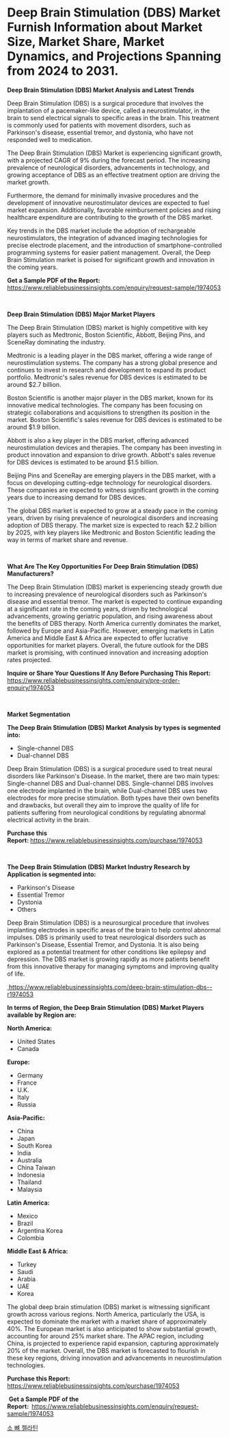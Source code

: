 <p><h1>Deep Brain Stimulation (DBS) Market Furnish Information about Market Size, Market Share, Market Dynamics, and Projections Spanning from 2024 to 2031.</h1></p><p><strong>Deep Brain Stimulation (DBS) Market Analysis and Latest Trends</strong></p>
<p><p>Deep Brain Stimulation (DBS) is a surgical procedure that involves the implantation of a pacemaker-like device, called a neurostimulator, in the brain to send electrical signals to specific areas in the brain. This treatment is commonly used for patients with movement disorders, such as Parkinson's disease, essential tremor, and dystonia, who have not responded well to medication.</p><p>The Deep Brain Stimulation (DBS) Market is experiencing significant growth, with a projected CAGR of 9% during the forecast period. The increasing prevalence of neurological disorders, advancements in technology, and growing acceptance of DBS as an effective treatment option are driving the market growth.</p><p>Furthermore, the demand for minimally invasive procedures and the development of innovative neurostimulator devices are expected to fuel market expansion. Additionally, favorable reimbursement policies and rising healthcare expenditure are contributing to the growth of the DBS market.</p><p>Key trends in the DBS market include the adoption of rechargeable neurostimulators, the integration of advanced imaging technologies for precise electrode placement, and the introduction of smartphone-controlled programming systems for easier patient management. Overall, the Deep Brain Stimulation market is poised for significant growth and innovation in the coming years.</p></p>
<p><strong>Get a Sample PDF of the Report:&nbsp;</strong> <a href="https://www.reliablebusinessinsights.com/enquiry/request-sample/1974053">https://www.reliablebusinessinsights.com/enquiry/request-sample/1974053</a></p>
<p>&nbsp;</p>
<p><strong>Deep Brain Stimulation (DBS) Major Market Players</strong></p>
<p><p>The Deep Brain Stimulation (DBS) market is highly competitive with key players such as Medtronic, Boston Scientific, Abbott, Beijing Pins, and SceneRay dominating the industry. </p><p>Medtronic is a leading player in the DBS market, offering a wide range of neurostimulation systems. The company has a strong global presence and continues to invest in research and development to expand its product portfolio. Medtronic's sales revenue for DBS devices is estimated to be around $2.7 billion.</p><p>Boston Scientific is another major player in the DBS market, known for its innovative medical technologies. The company has been focusing on strategic collaborations and acquisitions to strengthen its position in the market. Boston Scientific's sales revenue for DBS devices is estimated to be around $1.9 billion.</p><p>Abbott is also a key player in the DBS market, offering advanced neurostimulation devices and therapies. The company has been investing in product innovation and expansion to drive growth. Abbott's sales revenue for DBS devices is estimated to be around $1.5 billion.</p><p>Beijing Pins and SceneRay are emerging players in the DBS market, with a focus on developing cutting-edge technology for neurological disorders. These companies are expected to witness significant growth in the coming years due to increasing demand for DBS devices.</p><p>The global DBS market is expected to grow at a steady pace in the coming years, driven by rising prevalence of neurological disorders and increasing adoption of DBS therapy. The market size is expected to reach $2.2 billion by 2025, with key players like Medtronic and Boston Scientific leading the way in terms of market share and revenue.</p></p>
<p>&nbsp;</p>
<p><strong>What Are The Key Opportunities For Deep Brain Stimulation (DBS) Manufacturers?</strong></p>
<p><p>The Deep Brain Stimulation (DBS) market is experiencing steady growth due to increasing prevalence of neurological disorders such as Parkinson's disease and essential tremor. The market is expected to continue expanding at a significant rate in the coming years, driven by technological advancements, growing geriatric population, and rising awareness about the benefits of DBS therapy. North America currently dominates the market, followed by Europe and Asia-Pacific. However, emerging markets in Latin America and Middle East & Africa are expected to offer lucrative opportunities for market players. Overall, the future outlook for the DBS market is promising, with continued innovation and increasing adoption rates projected.</p></p>
<p><strong>Inquire or Share Your Questions If Any Before Purchasing This Report:</strong> <a href="https://www.reliablebusinessinsights.com/enquiry/pre-order-enquiry/1974053">https://www.reliablebusinessinsights.com/enquiry/pre-order-enquiry/1974053</a></p>
<p>&nbsp;</p>
<p><strong>Market Segmentation</strong></p>
<p><strong>The Deep Brain Stimulation (DBS) Market Analysis by types is segmented into:</strong></p>
<p><ul><li>Single-channel DBS</li><li>Dual-channel DBS</li></ul></p>
<p><p>Deep Brain Stimulation (DBS) is a surgical procedure used to treat neural disorders like Parkinson's Disease. In the market, there are two main types: Single-channel DBS and Dual-channel DBS. Single-channel DBS involves one electrode implanted in the brain, while Dual-channel DBS uses two electrodes for more precise stimulation. Both types have their own benefits and drawbacks, but overall they aim to improve the quality of life for patients suffering from neurological conditions by regulating abnormal electrical activity in the brain.</p></p>
<p><strong>Purchase this Report:&nbsp;</strong><a href="https://www.reliablebusinessinsights.com/purchase/1974053">https://www.reliablebusinessinsights.com/purchase/1974053</a></p>
<p>&nbsp;</p>
<p><strong>The Deep Brain Stimulation (DBS) Market Industry Research by Application is segmented into:</strong></p>
<p><ul><li>Parkinson's Disease</li><li>Essential Tremor</li><li>Dystonia</li><li>Others</li></ul></p>
<p><p>Deep Brain Stimulation (DBS) is a neurosurgical procedure that involves implanting electrodes in specific areas of the brain to help control abnormal impulses. DBS is primarily used to treat neurological disorders such as Parkinson's Disease, Essential Tremor, and Dystonia. It is also being explored as a potential treatment for other conditions like epilepsy and depression. The DBS market is growing rapidly as more patients benefit from this innovative therapy for managing symptoms and improving quality of life.</p></p>
<p><a href="https://www.reliablebusinessinsights.com/deep-brain-stimulation-dbs--r1974053">&nbsp;https://www.reliablebusinessinsights.com/deep-brain-stimulation-dbs--r1974053</a></p>
<p><strong>In terms of Region, the Deep Brain Stimulation (DBS) Market Players available by Region are:</strong></p>
<p>
    <p> <strong> North America: </strong>
        <ul>
            <li>United States</li>
            <li>Canada</li>
        </ul>
        </p> 
    <p> <strong> Europe: </strong>
        <ul>
            <li>Germany</li>
            <li>France</li>
            <li>U.K.</li>
            <li>Italy</li>
            <li>Russia</li>
        </ul>
        </p> 
    <p> <strong> Asia-Pacific: </strong>
        <ul>
            <li>China</li>
            <li>Japan</li>
            <li>South Korea</li>
            <li>India</li>
            <li>Australia</li>
            <li>China Taiwan</li>
            <li>Indonesia</li>
            <li>Thailand</li>
            <li>Malaysia</li>
        </ul>
        </p> 
    <p> <strong> Latin America: </strong>
        <ul>
            <li>Mexico</li>
            <li>Brazil</li>
            <li>Argentina Korea</li>
            <li>Colombia</li>
        </ul>
        </p> 
    <p> <strong> Middle East & Africa: </strong>
        <ul>
            <li>Turkey</li>
            <li>Saudi</li>
            <li>Arabia</li>
            <li>UAE</li>
            <li>Korea</li>
        </ul>
    </p>
    </p>
<p><p>The global deep brain stimulation (DBS) market is witnessing significant growth across various regions. North America, particularly the USA, is expected to dominate the market with a market share of approximately 40%. The European market is also anticipated to show substantial growth, accounting for around 25% market share. The APAC region, including China, is projected to experience rapid expansion, capturing approximately 20% of the market. Overall, the DBS market is forecasted to flourish in these key regions, driving innovation and advancements in neurostimulation technologies.</p></p>
<p><strong>Purchase this Report: </strong><a href="https://www.reliablebusinessinsights.com/purchase/1974053">https://www.reliablebusinessinsights.com/purchase/1974053</a></p>
<p>&nbsp;<strong>Get a Sample PDF of the Report:&nbsp;&nbsp;</strong><a href="https://www.reliablebusinessinsights.com/enquiry/request-sample/1974053">https://www.reliablebusinessinsights.com/enquiry/request-sample/1974053</a></p>
<p><strong></strong></p>
<p><p><a href="https://github.com/nigaleamar09/Market-Research-Report-List-2/blob/main/229564277257.md">소 뼈 젤라틴</a></p></p>